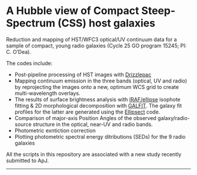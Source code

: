 # A Hubble view of Compact Steep-Spectrum (CSS) host galaxies

Reduction and mapping of HST/WFC3 optical/UV continuum data for a sample of compact, young radio galaxies (Cycle 25 GO program 15245; PI: C. O’Dea).

The codes include:

- Post-pipeline processing of HST images with [Drizzlepac](https://www.stsci.edu/scientific-community/software/drizzlepac.html) 
- Mapping continuum emission in the three bands (optical, UV and radio) by reprojecting the images onto a new, optimum WCS grid to create multi-wavelength overlays.
- The results of surface brightness analysis with [IRAF/ellipse](http://stsdas.stsci.edu/documents/SUG/UG_33.html) isophote fitting & 2D morphological decomposition with [GALFIT](https://users.obs.carnegiescience.edu/peng/work/galfit/galfit.html). The galaxy fit profiles for the latter are generated using the [Ellipsect](http://github.com/canorve/EllipSect) code.
- Comparison of major-axis Position Angles of the observed galaxy/radio-source structure in the optical, near-UV and radio bands.
- Photometric exntiction correction
- Plotting photometric spectral energy ditributions (SEDs) for the 9 radio galaxies

All the scripts in this repository are associated with a new study recently submitted to ApJ.

------
